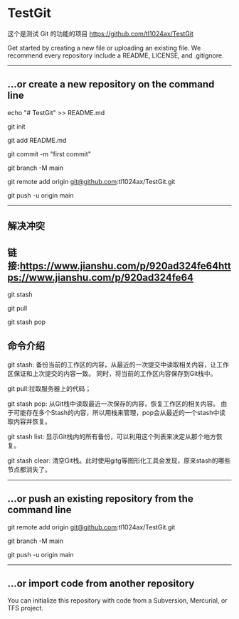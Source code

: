 # TestGit
这个是测试 Git 的功能的项目
https://github.com/tl1024ax/TestGit

Get started by creating a new file or uploading an existing file. 
We recommend every repository include a README, LICENSE, and .gitignore.

---------------------------
…or create a new repository on the command line
------
echo "# TestGit" >> README.md

git init

git add README.md

git commit -m "first commit"

git branch -M main

git remote add origin git@github.com:tl1024ax/TestGit.git

git push -u origin main

---------------------------
解决冲突
------
链接:https://www.jianshu.com/p/920ad324fe64https://www.jianshu.com/p/920ad324fe64
------
git stash

git pull

git stash pop

命令介绍
------
git stash: 备份当前的工作区的内容，从最近的一次提交中读取相关内容，让工作区保证和上次提交的内容一致。
	同时，将当前的工作区内容保存到Git栈中。

git pull:拉取服务器上的代码；

git stash pop: 从Git栈中读取最近一次保存的内容，恢复工作区的相关内容。
	由于可能存在多个Stash的内容，所以用栈来管理，pop会从最近的一个stash中读取内容并恢复。

git stash list: 显示Git栈内的所有备份，可以利用这个列表来决定从那个地方恢复。

git stash clear: 清空Git栈。此时使用gitg等图形化工具会发现，原来stash的哪些节点都消失了。

---------------------------
…or push an existing repository from the command line
------
git remote add origin git@github.com:tl1024ax/TestGit.git

git branch -M main

git push -u origin main

---------------------------
…or import code from another repository
------

You can initialize this repository with code from a Subversion, Mercurial, or TFS project.
